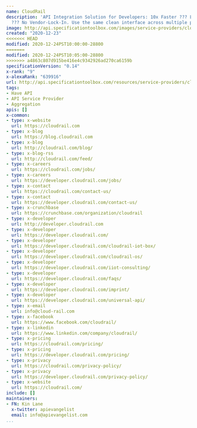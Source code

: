```yaml
---
name: CloudRail
description: 'API Integration Solution for Developers: 10x Faster ??? Less Maintenance
  ??? No Vendor-Lock-In. Use the same clean interface across multiple providers.'
image: http://api.specificationtoolbox.com/images/service-providers/cloudrail.jpg
created: "2020-12-23"
<<<<<<< HEAD
modified: 2020-12-24PST10:00:00-28800
=======
modified: 2020-12-24PST10:05:00-28800
>>>>>>> a4863c807d915be416e4c9342926ad270ca6159b
specificationVersion: "0.14"
x-rank: "9"
x-alexaRank: "639916"
url: http://api.specificationtoolbox.com/resources/service-providers/cloudrail/
tags:
- Have API
- API Service Provider
- Aggregation
apis: []
x-common:
- type: x-website
  url: https://cloudrail.com
- type: x-blog
  url: https://blog.cloudrail.com
- type: x-blog
  url: http://cloudrail.com/blog/
- type: x-blog-rss
  url: http://cloudrail.com/feed/
- type: x-careers
  url: https://cloudrail.com/jobs/
- type: x-careers
  url: https://developer.cloudrail.com/jobs/
- type: x-contact
  url: https://cloudrail.com/contact-us/
- type: x-contact
  url: https://developer.cloudrail.com/contact-us/
- type: x-crunchbase
  url: https://crunchbase.com/organization/cloudrail
- type: x-developer
  url: http://developer.cloudrail.com
- type: x-developer
  url: https://developer.cloudrail.com/
- type: x-developer
  url: https://developer.cloudrail.com/cloudrail-iot-box/
- type: x-developer
  url: https://developer.cloudrail.com/cloudrail-os/
- type: x-developer
  url: https://developer.cloudrail.com/iiot-consulting/
- type: x-developer
  url: https://developer.cloudrail.com/faqs/
- type: x-developer
  url: https://developer.cloudrail.com/imprint/
- type: x-developer
  url: https://developer.cloudrail.com/universal-api/
- type: x-email
  url: info@cloud-rail.com
- type: x-facebook
  url: https://www.facebook.com/cloudrail/
- type: x-linkedin
  url: https://www.linkedin.com/company/cloudrail/
- type: x-pricing
  url: https://cloudrail.com/pricing/
- type: x-pricing
  url: https://developer.cloudrail.com/pricing/
- type: x-privacy
  url: https://cloudrail.com/privacy-policy/
- type: x-privacy
  url: https://developer.cloudrail.com/privacy-policy/
- type: x-website
  url: https://cloudrail.com/
include: []
maintainers:
- FN: Kin Lane
  x-twitter: apievangelist
  email: info@apievangelist.com
...
```

